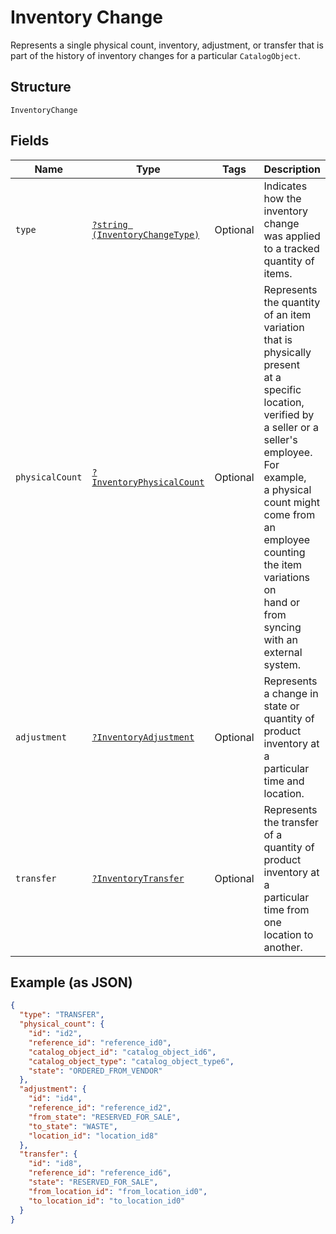 
# Inventory Change

Represents a single physical count, inventory, adjustment, or transfer
that is part of the history of inventory changes for a particular
`CatalogObject`.

## Structure

`InventoryChange`

## Fields

| Name | Type | Tags | Description | Getter | Setter |
|  --- | --- | --- | --- | --- | --- |
| `type` | [`?string (InventoryChangeType)`](/doc/models/inventory-change-type.md) | Optional | Indicates how the inventory change was applied to a tracked quantity of items. | getType(): ?string | setType(?string type): void |
| `physicalCount` | [`?InventoryPhysicalCount`](/doc/models/inventory-physical-count.md) | Optional | Represents the quantity of an item variation that is physically present<br>at a specific location, verified by a seller or a seller's employee. For example,<br>a physical count might come from an employee counting the item variations on<br>hand or from syncing with an external system. | getPhysicalCount(): ?InventoryPhysicalCount | setPhysicalCount(?InventoryPhysicalCount physicalCount): void |
| `adjustment` | [`?InventoryAdjustment`](/doc/models/inventory-adjustment.md) | Optional | Represents a change in state or quantity of product inventory at a<br>particular time and location. | getAdjustment(): ?InventoryAdjustment | setAdjustment(?InventoryAdjustment adjustment): void |
| `transfer` | [`?InventoryTransfer`](/doc/models/inventory-transfer.md) | Optional | Represents the transfer of a quantity of product inventory at a<br>particular time from one location to another. | getTransfer(): ?InventoryTransfer | setTransfer(?InventoryTransfer transfer): void |

## Example (as JSON)

```json
{
  "type": "TRANSFER",
  "physical_count": {
    "id": "id2",
    "reference_id": "reference_id0",
    "catalog_object_id": "catalog_object_id6",
    "catalog_object_type": "catalog_object_type6",
    "state": "ORDERED_FROM_VENDOR"
  },
  "adjustment": {
    "id": "id4",
    "reference_id": "reference_id2",
    "from_state": "RESERVED_FOR_SALE",
    "to_state": "WASTE",
    "location_id": "location_id8"
  },
  "transfer": {
    "id": "id8",
    "reference_id": "reference_id6",
    "state": "RESERVED_FOR_SALE",
    "from_location_id": "from_location_id0",
    "to_location_id": "to_location_id0"
  }
}
```


